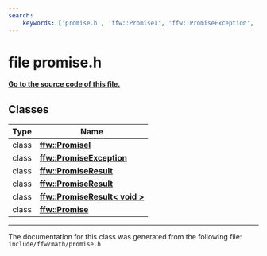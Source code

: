 ```yaml
---
search:
    keywords: ['promise.h', 'ffw::PromiseI', 'ffw::PromiseException', 'ffw::PromiseResult', 'ffw::PromiseResult', 'ffw::PromiseResult< void >', 'ffw::Promise']
---
```


# file promise.h

**[Go to the source code of this file.](promise_8h_source.md)**
## Classes

|Type|Name|
|-----|-----|
|class|[**ffw::PromiseI**](classffw_1_1_promise_i.md)|
|class|[**ffw::PromiseException**](classffw_1_1_promise_exception.md)|
|class|[**ffw::PromiseResult**](classffw_1_1_promise_result.md)|
|class|[**ffw::PromiseResult**](classffw_1_1_promise_result.md)|
|class|[**ffw::PromiseResult< void >**](classffw_1_1_promise_result_3_01void_01_4.md)|
|class|[**ffw::Promise**](classffw_1_1_promise.md)|




----------------------------------------
The documentation for this class was generated from the following file: `include/ffw/math/promise.h`
